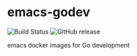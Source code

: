 # emacs-godev

![Build Status](https://github.com/JinWuZhao/emacs-godev/actions/workflows/docker-image.yml/badge.svg) ![GitHub release](https://img.shields.io/github/tag/JinWuZhao/emacs-godev.svg)  

emacs docker images for Go development
